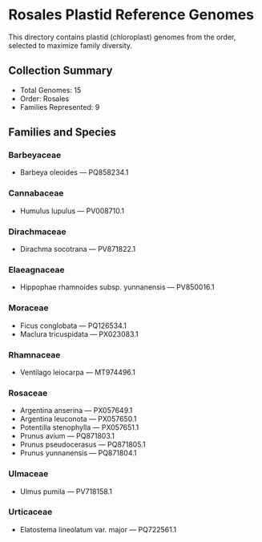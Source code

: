 # Rosales Plastid Reference Genomes

This directory contains plastid (chloroplast) genomes from the order, selected to maximize family diversity.

## Collection Summary

- Total Genomes: 15
- Order: Rosales
- Families Represented: 9

## Families and Species

### Barbeyaceae
- Barbeya oleoides — PQ858234.1

### Cannabaceae
- Humulus lupulus — PV008710.1

### Dirachmaceae
- Dirachma socotrana — PV871822.1

### Elaeagnaceae
- Hippophae rhamnoides subsp. yunnanensis — PV850016.1

### Moraceae
- Ficus conglobata — PQ126534.1
- Maclura tricuspidata — PX023083.1

### Rhamnaceae
- Ventilago leiocarpa — MT974496.1

### Rosaceae
- Argentina anserina — PX057649.1
- Argentina leuconota — PX057650.1
- Potentilla stenophylla — PX057651.1
- Prunus avium — PQ871803.1
- Prunus pseudocerasus — PQ871805.1
- Prunus yunnanensis — PQ871804.1

### Ulmaceae
- Ulmus pumila — PV718158.1

### Urticaceae
- Elatostema lineolatum var. major — PQ722561.1

